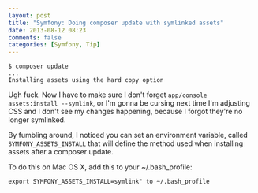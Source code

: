 ```yaml
---
layout: post
title: "Symfony: Doing composer update with symlinked assets"
date: 2013-08-12 08:23
comments: false
categories: [Symfony, Tip]
---
```


```
$ composer update
...
Installing assets using the hard copy option
```
Ugh fuck. Now I have to make sure I don't forget `app/console assets:install --symlink`, or I'm gonna be cursing next time I'm adjusting CSS and I don't see my changes happening, because I forgot they're no longer symlinked.
<!-- more -->
By fumbling around, I noticed you can set an environment variable, called `SYMFONY_ASSETS_INSTALL` that will define the method used when installing assets after a composer update.

To do this on Mac OS X, add this to your ~/.bash_profile:

```
export SYMFONY_ASSETS_INSTALL=symlink" to ~/.bash_profile
```